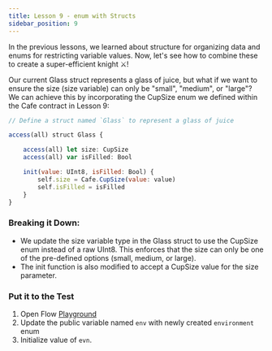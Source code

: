 ```yaml
---
title: Lesson 9 - enum with Structs
sidebar_position: 9
---
```


In the previous lessons, we learned about structure for organizing data and enums for restricting variable values. Now, let's see how to combine these to create a super-efficient knight ️⚔️!

Our current Glass struct represents a glass of juice, but what if we want to ensure the size (size variable) can only be "small", "medium", or "large"? We can achieve this by incorporating the CupSize enum we defined within the Cafe contract in Lesson 9:

```jsx
// Define a struct named `Glass` to represent a glass of juice

access(all) struct Glass {

    access(all) let size: CupSize
    access(all) var isFilled: Bool

    init(value: UInt8, isFilled: Bool) {
        self.size = Cafe.CupSize(value: value)
        self.isFilled = isFilled
    }
}

```

### Breaking it Down:

- We update the size variable type in the Glass struct to use the CupSize enum instead of a raw UInt8. This enforces that the size can only be one of the pre-defined options (small, medium, or large).
- The init function is also modified to accept a CupSize value for the size parameter.

### Put it to the Test

1. Open Flow [Playground](https://play.flow.com/)
2. Update the public variable named `env` with newly created `environment` enum
3. Initialize value of `evn`.
